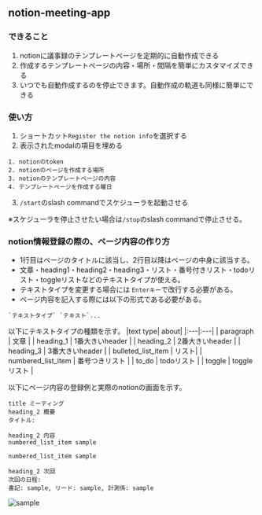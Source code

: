 ## notion-meeting-app
### できること
1. notionに議事録のテンプレートページを定期的に自動作成できる
2. 作成するテンプレートページの内容・場所・間隔を簡単にカスタマイズできる
3. いつでも自動作成するのを停止できます。自動作成の軌道も同様に簡単にできる
### 使い方
1. ショートカット`Register the notion info`を選択する
2. 表示されたmodalの項目を埋める
```
1. notionのtoken
2. notionのページを作成する場所
3. notionのテンプレートページの内容
4. テンプレートページを作成する曜日
```
3. `/start`のslash commandでスケジューラを起動させる

※スケジューラを停止させたい場合は``/stop``のslash commandで停止させる。
### notion情報登録の際の、ページ内容の作り方
- 1行目はページのタイトルに該当し、2行目以降はページの中身に該当する。
- 文章・heading1・heading2・heading3・リスト・番号付きリスト・todoリスト・toggleリストなどのテキストタイプが使える。
- テキストタイプを変更する場合には `Enterキー`で改行する必要がある。
- ページ内容を記入する際には以下の形式である必要がある。
```
`テキストタイプ` `テキスト`...
```
以下にテキストタイプの種類を示す。
|text type| about|
|:---|:---|
| paragraph | 文章 |
| heading_1 | 1番大きいheader |
| heading_2 | 2番大きいheader |
| heading_3 | 3番大きいheader |
| bulleted_list_item | リスト|
| numbered_list_item | 番号つきリスト |
| to_do | todoリスト |
| toggle | toggleリスト |

以下にページ内容の登録例と実際のnotionの画面を示す。
```
title ミーティング
heading_2 概要
タイトル:

heading_2 内容
numbered_list_item sample

numbered_list_item sample

heading_2 次回
次回の日程:
書記: sample, リード: sample, 計測係: sample
```
![sample](https://user-images.githubusercontent.com/39262724/121457167-32fa7a00-c9e2-11eb-9d1e-08be648e0cf1.jpg)
